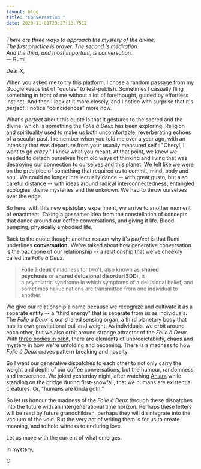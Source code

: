 ```yaml
---
layout: blog
title: "Conversation "
date: 2020-11-01T23:27:13.751Z
---
```

*There are three ways to approach the mystery of the divine.*\
*The first practice is prayer. The second is meditation.*\
*And the third, and most important, is conversation.*\
— Rumi

Dear X, 

When you asked me to try this platform, I chose a random passage from my Google keeps list of "quotes" to test-publish. Sometimes I casually fling something in front of me without a lot of forethought, guided by effortless instinct. And then I look at it more closely, and I notice with surprise that it's *perfect*. I notice "coincidences" more now. 

What's *perfect* about this quote is that it gestures to the sacred and the divine, which is something the *Folie à Deux* has been exploring. Religion and spirituality used to make us both uncomfortable, reverberating echoes of a secular past. I remember when you told me over a year ago, with an intensity that was departure from your usually measured self : "Cheryl, I want to go *crazy*." I knew what you meant. At that point, we knew we needed to detach ourselves from old ways of thinking and living that was destroying our connection to ourselves and this planet. We felt like we were on the precipice of something that required us to commit, mind, body and soul. We could no longer intellectually dance -- with great gusto, but also careful distance -- with ideas around radical interconnectedness, entangled ecologies, divine mysteries and the unknown. We had to throw ourselves over the edge. 

So here, with this new epistolary experiment, we arrive to another moment of enactment. Taking a gossamer idea from the constellation of concepts that dance around our coffee conversations, and giving it life. Blood pumping, physically embodied life. 

Back to the quote though: another reason why it's *perfect* is that Rumi underlines **conversation.** We've talked about how generative conversation is the backbone of our relationship -- a relationship that we've cheekily called the *Folie à Deux*. 

> **Folie à deux** ('madness for two'), also known as **shared psychosis**[](https://en.wikipedia.org/wiki/Folie_%C3%A0_deux#cite_note-2) or **shared delusional disorder**(**SDD**), is a psychiatric syndrome in which symptoms of a delusional belief, and sometimes hallucinations are transmitted from one individual to another.[](https://en.wikipedia.org/wiki/Folie_%C3%A0_deux#cite_note-eastman-5)

We give our relationship a name because we recognize and cultivate it as a separate entity -- a "third energy" that is separate from us as individuals. The *Folie à Deux* is our shared sensing organ, a third planetary body that has its own gravitational pull and weight. As individuals, we orbit around each other, but we also orbit around strange attractor of the *Folie à Deux.* With [three bodies in orbit,](<[three body problem](https://en.wikipedia.org/wiki/Three-body_problem)>) there are elements of unpredictability, chaos and mystery in how we're unfolding and becoming. There is a madness to how *Folie à Deux* craves pattern breaking and novelty.  

So I want our generative dispatches to each other to not only carry the weight and depth of our coffee conversations, but the humour, randomness, and irreverence. We joked yesterday night, after watching [Aniara](https://en.wikipedia.org/wiki/Aniara_(film)) while standing on the bridge during first-snowfall, that we humans are existential creatures. Or, "humans are kinda goth."  

So let us honour the madness of the *Folie à Deux* through these dispatches into the future with an intergenerational time horizon. Perhaps these letters will be read by future grandchildren, perhaps they will disintegrate into the vacuum of the void. But the very act of writing them is for us to create meaning, and to hold witness to enduring love. 

Let us move with the current of what emerges.



In mystery,

C
